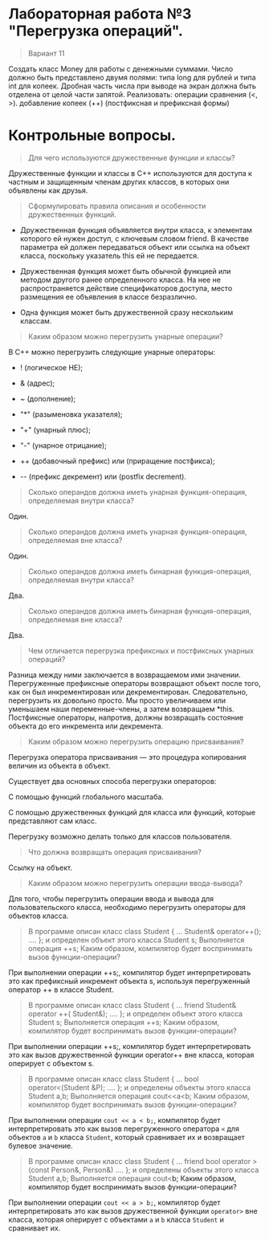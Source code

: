 # **Лабораторная работа №3 "Перегрузка операций".**

>Вариант 11

Создать класс Money для работы с денежными суммами. Число должно быть представлено двумя полями: типа long для рублей и типа int для копеек. Дробная часть числа при выводе на экран должна быть отделена от целой части запятой. Реализовать:
операции сравнения (<, >).
добавление копеек (++) (постфиксная и префиксная формы)

# **Контрольные вопросы.**

>Для чего используются дружественные функции и классы?

Дружественные функции и классы в C++ используются для доступа к частным и защищенным членам других классов, в которых они объявлены как друзья.

>Сформулировать правила описания и особенности дружественных функций.

- Дружественная функция объявляется внутри класса, к элементам которого ей нужен доступ, с ключевым словом friend. В качестве параметра ей должен передаваться объект или ссылка на объект класса, поскольку указатель this ей не передается.

- Дружественная функция может быть обычной функцией или методом другого ранее определенного класса. На нее не распространяется действие спецификаторов доступа, место размещения ее объявления в классе безразлично.

- Одна функция может быть дружественной сразу нескольким классам.

>Каким образом можно перегрузить унарные операции?

В C++ можно перегрузить следующие унарные операторы:

- ! (логическое НЕ);

- & (адрес);

- ~ (дополнение);

- "*" (разыменовка указателя);

- "+" (унарный плюс);

- "-" (унарное отрицание);

- ++ (добавочный префикс) или (приращение постфикса);

- -- (префикс декремент) или (postfix decrement).

>Сколько операндов должна иметь унарная функция-операция, определяемая внутри 
класса?

Один.

>Сколько операндов должна иметь унарная функция-операция, определяемая вне класса?

Один.

>Сколько операндов должна иметь бинарная функция-операция, определяемая внутри 
класса?

Два.

>Сколько операндов должна иметь бинарная функция-операция, определяемая вне класса?

Два.

>Чем отличается перегрузка префиксных и постфиксных унарных операций?

Разница между ними заключается в возвращаемом ими значении. Перегруженные префиксные операторы возвращают объект после того, как он был инкрементирован или декрементирован. Следовательно, перегрузить их довольно просто. Мы просто увеличиваем или уменьшаем наши переменные-члены, а затем возвращаем *this.
Постфиксные операторы, напротив, должны возвращать состояние объекта до его инкремента или декремента.

>Каким образом можно перегрузить операцию присваивания?

Перегрузка оператора присваивания — это процедура копирования величин из объекта в объект.

Существует два основных способа перегрузки операторов:

С помощью функций глобального масштаба.

С помощью дружественных функций для класса или функций, которые представляют сам класс.

Перегрузку возможно делать только для классов пользователя.

>Что должна возвращать операция присваивания?

Ссылку на объект.

>Каким образом можно перегрузить операции ввода-вывода?

Для того, чтобы перегрузить операции ввода и вывода для пользовательского класса, необходимо перегрузить операторы для объектов класса.

>В программе описан класс 
class Student
{
…
Student& operator++();
….
};
и определен объект этого класса 
Student s;
Выполняется операция
++s;
Каким образом, компилятор будет воспринимать вызов функции-операции?

При выполнении операции ++s;, компилятор будет интерпретировать это как префиксный инкремент объекта s, используя перегруженный оператор ++ в классе Student.

>В программе описан класс 
class Student
{
…
friend Student& operator ++( Student&);
….
};
и определен объект этого класса 
Student s;
Выполняется операция
++s;
Каким образом, компилятор будет воспринимать вызов функции-операции?

При выполнении операции ++s;, компилятор будет интерпретировать это как вызов дружественной функции operator++ вне класса, которая оперирует с объектом s.

>В программе описан класс 
class Student
{
…
bool operator<(Student &P);
….
};
и определены объекты этого класса 
Student a,b;
Выполняется операция 
cout<<a<b;
Каким образом, компилятор будет воспринимать вызов функции-операции?

При выполнении операции `cout << a < b;`, компилятор будет интерпретировать это как вызов перегруженного оператора `<` для объектов `a` и `b` класса `Student`, который сравнивает их и возвращает булевое значение.

>В программе описан класс 
class Student
{
…
friend bool operator >(const Person&, Person&)
….
};
и определены объекты этого класса 
Student a,b;
Выполняется операция 
cout<<a>b;
Каким образом, компилятор будет воспринимать вызов функции-операции?

При выполнении операции `cout << a > b;`, компилятор будет интерпретировать это как вызов дружественной функции `operator>` вне класса, которая оперирует с объектами `a` и `b` класса `Student` и сравнивает их.
